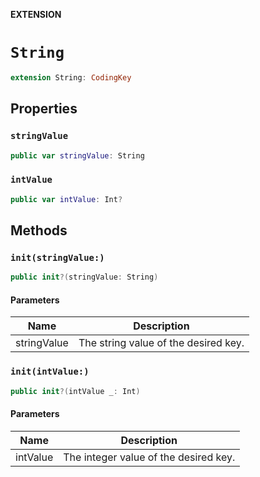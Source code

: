 **EXTENSION**

# `String`
```swift
extension String: CodingKey
```

## Properties
### `stringValue`

```swift
public var stringValue: String
```

### `intValue`

```swift
public var intValue: Int?
```

## Methods
### `init(stringValue:)`

```swift
public init?(stringValue: String)
```

#### Parameters

| Name | Description |
| ---- | ----------- |
| stringValue | The string value of the desired key. |

### `init(intValue:)`

```swift
public init?(intValue _: Int)
```

#### Parameters

| Name | Description |
| ---- | ----------- |
| intValue | The integer value of the desired key. |